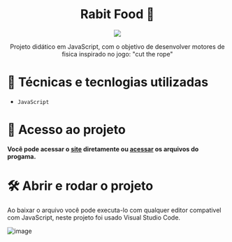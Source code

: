 <h1 align="center"> Rabit Food 🍉  </h1>
<p align="center">
<img loading="lazy" src="http://img.shields.io/static/v1?label=STATUS&message=FINALIZADO&color=GREEN&style=for-the-badge"/>
</p>
<p align="center">
Projeto didático em JavaScript, com o objetivo de desenvolver motores de fisica inspirado no jogo: "cut the rope"

  # :hammer: Técnicas e tecnlogias utilizadas

- `JavaScript` 

# 📁 Acesso ao projeto

**Você pode acessar o [site]([coelho-brabo.vercel.app) diretamente ou [acessar](https://github.com/Z3R1NH0/Rabit-Food.git) os arquivos do progama.**

# 🛠️ Abrir e rodar o projeto

Ao baixar o arquivo você pode executa-lo com qualquer editor compativel com JavaScript, neste projeto foi usado Visual Studio Code.


![image](https://github.com/user-attachments/assets/9bfbbb0c-d1fd-4fe0-b312-f8c20b2e7740)
